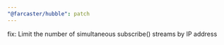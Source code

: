 ```yaml
---
"@farcaster/hubble": patch
---
```


fix: Limit the number of simultaneous subscribe() streams by IP address
